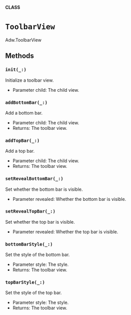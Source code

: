 **CLASS**

# `ToolbarView`

Adw.ToolbarView

## Methods
### `init(_:)`

Initialize a toolbar view.
- Parameter child: The child view.

### `addBottomBar(_:)`

Add a bottom bar.
- Parameter child: The child view.
- Returns: The toolbar view.

### `addTopBar(_:)`

Add a top bar.
- Parameter child: The child view.
- Returns: The toolbar view.

### `setRevealBottomBar(_:)`

Set whether the bottom bar is visible.
- Parameter revealed: Whether the bottom bar is visible.

### `setRevealTopBar(_:)`

Set whether the top bar is visible.
- Parameter revealed: Whether the top bar is visible.

### `bottomBarStyle(_:)`

Set the style of the bottom bar.
- Parameter style: The style.
- Returns: The toolbar view.

### `topBarStyle(_:)`

Set the style of the top bar.
- Parameter style: The style.
- Returns: The toolbar view.
